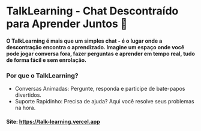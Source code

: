 # TalkLearning - Chat Descontraído para Aprender Juntos 🚀
#### O TalkLearning é mais que um simples chat - é o lugar onde a descontração encontra o aprendizado. Imagine um espaço onde você pode jogar conversa fora, fazer perguntas e aprender em tempo real, tudo de forma fácil e sem enrolação.

### Por que o TalkLearning?
 - Conversas Animadas: Pergunte, responda e participe de bate-papos divertidos.
 - Suporte Rapidinho: Precisa de ajuda? Aqui você resolve seus problemas na hora.

#### Site: https://talk-learning.vercel.app
